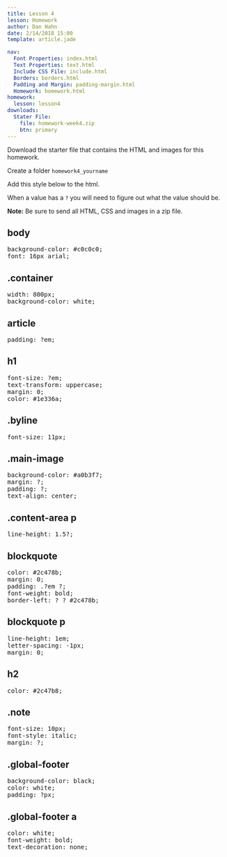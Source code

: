 ```yaml
---
title: Lesson 4
lesson: Homework
author: Dan Hahn
date: 2/14/2018 15:00
template: article.jade

nav:
  Font Properties: index.html
  Text Properties: text.html
  Include CSS File: include.html
  Borders: borders.html
  Padding and Margin: padding-margin.html
  Homework: homework.html
homework:
  lesson: lesson4
downloads:
  Stater File:
    file: homework-week4.zip
    btn: primary
---
```


Download the starter file that contains the HTML and images for this homework.

Create a folder `homework4_yourname`

Add this style below to the html.

When a value has a `?` you will need to figure out what the value should be.

**Note:** Be sure to send all HTML, CSS and images in a zip file.

## body
<pre class="text-content">
background-color: #c0c0c0;
font: 16px arial;
</pre>


## .container
<pre class="text-content">
width: 800px;
background-color: white;
</pre>


## article
<pre class="text-content">
padding: ?em;
</pre>


## h1
<pre class="text-content">
font-size: ?em;
text-transform: uppercase;
margin: 0;
color: #1e336a;
</pre>


## .byline
<pre class="text-content">
font-size: 11px;
</pre>


## .main-image
<pre class="text-content">
background-color: #a0b3f7;
margin: ?;
padding: ?;
text-align: center;
</pre>


## .content-area p
<pre class="text-content">
line-height: 1.5?;
</pre>


## blockquote
<pre class="text-content">
color: #2c478b;
margin: 0;
padding: .?em ?;
font-weight: bold;
border-left: ? ? #2c478b;
</pre>


## blockquote p
<pre class="text-content">
line-height: 1em;
letter-spacing: -1px;
margin: 0;
</pre>


## h2
<pre class="text-content">
color: #2c47b8;
</pre>


## .note
<pre class="text-content">
font-size: 10px;
font-style: italic;
margin: ?;
</pre>


## .global-footer
<pre class="text-content">
background-color: black;
color: white;
padding: ?px;
</pre>


## .global-footer a
<pre class="text-content">
color: white;
font-weight: bold;
text-decoration: none;
</pre>
